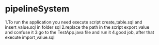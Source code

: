# pipelineSystem

1.To run the application you need execute script create_table.sql and insert_value.sql in folder sql
2.replace the path in the script export_value and confuse it
3.go to the TestApp.java file and run it
4.good job, after that execute import_value.sql

